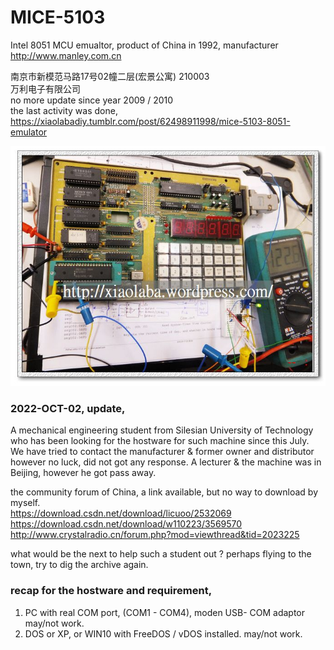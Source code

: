 # MICE-5103
Intel 8051 MCU emualtor, product of China in 1992, manufacturer http://www.manley.com.cn

南京市新模范马路17号02幢二层(宏景公寓) 210003   
万利电子有限公司  
no more update since year 2009 / 2010  
the last activity was done, https://xiaolabadiy.tumblr.com/post/62498911998/mice-5103-8051-emulator  
  
  
![mice-5103-8051-adc-config.jpg](mice-5103-8051-adc-config.jpg)  



### 2022-OCT-02, update,  
A mechanical engineering student from Silesian University of Technology who has been looking for the hostware for such machine since this July.  
We have tried to contact the manufacturer & former owner and distributor however no luck, did not got any response. A lecturer & the machine was in Beijing, however he got pass away.  

the community forum of China, a link available, but no way to download by myself.  
https://download.csdn.net/download/licuoo/2532069  
https://download.csdn.net/download/w110223/3569570  
http://www.crystalradio.cn/forum.php?mod=viewthread&tid=2023225  

what would be the next to help such a student out ? perhaps flying to the town, try to dig the archive again.

### recap for the hostware and requirement,  
1) PC with real COM port, (COM1 - COM4), moden USB- COM adaptor may/not work.  
2) DOS or XP, or WIN10 with FreeDOS / vDOS installed. may/not work.    
